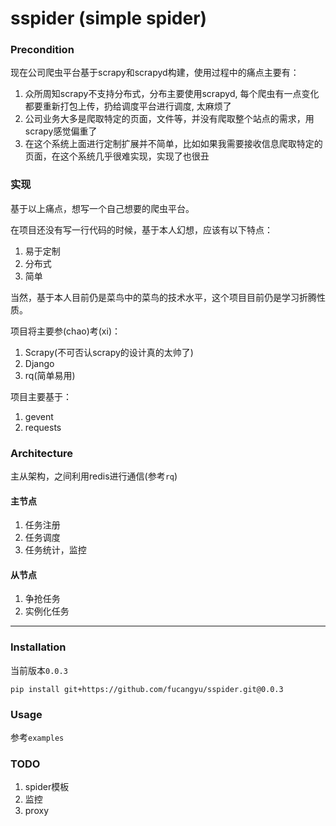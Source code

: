 # sspider (simple spider)

### Precondition

现在公司爬虫平台基于scrapy和scrapyd构建，使用过程中的痛点主要有：

1. 众所周知scrapy不支持分布式，分布主要使用scrapyd, 每个爬虫有一点变化都要重新打包上传，扔给调度平台进行调度, 太麻烦了
2. 公司业务大多是爬取特定的页面，文件等，并没有爬取整个站点的需求，用scrapy感觉偏重了
3. 在这个系统上面进行定制扩展并不简单，比如如果我需要接收信息爬取特定的页面，在这个系统几乎很难实现，实现了也很丑

### 实现

基于以上痛点，想写一个自己想要的爬虫平台。

在项目还没有写一行代码的时候，基于本人幻想，应该有以下特点：

1. 易于定制
2. 分布式
3. 简单

当然，基于本人目前仍是菜鸟中的菜鸟的技术水平，这个项目目前仍是学习折腾性质。

项目将主要参(chao)考(xi)：

1. Scrapy(不可否认scrapy的设计真的太帅了)
2. Django
3. rq(简单易用)

项目主要基于：

1. gevent
2. requests

### Architecture

主从架构，之间利用redis进行通信(参考`rq`)

#### 主节点

1. 任务注册
2. 任务调度
3. 任务统计，监控

#### 从节点

1. 争抢任务
2. 实例化任务

---

### Installation

当前版本`0.0.3`

```
pip install git+https://github.com/fucangyu/sspider.git@0.0.3
```

### Usage

参考`examples`

### TODO

1. spider模板
2. 监控
3. proxy
